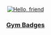 <p align="center">
  <a target="_blank" rel="noopener noreferrer" href="https://www.red-wheelbarrow.com">
    <img src="https://img.shields.io/badge/hello-friend-critical?style=for-the-badge" alt="Hello, friend">
  </a>
</p>

<h3 align="center"><a href="docs/badges.md">Gym Badges</a></h3>
